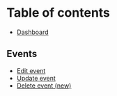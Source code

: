 # Table of contents

* [Dashboard](README.md)

## Events

* [Edit event](events/edit-event.md)
* [Update event](events/update-event.md)
* [Delete event (new)](events/delete-event-new.md)
